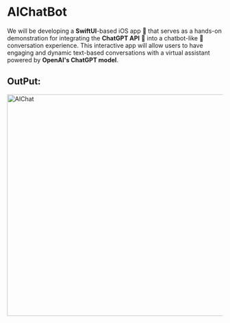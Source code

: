 # AIChatBot

We will be developing a **SwiftUI**-based iOS app 🚀 that serves as a hands-on demonstration for integrating the **ChatGPT API** 💬 into a chatbot-like 🤖 conversation experience. This interactive app will allow users to have engaging and dynamic text-based conversations with a virtual assistant powered by **OpenAI's ChatGPT model**.

## OutPut:

<img width="518" alt="AIChat" src="https://github.com/Ashish-Langhe/AIChatBot/assets/95478770/134b3312-5e31-49f4-8b69-22c4ef781eb5">
